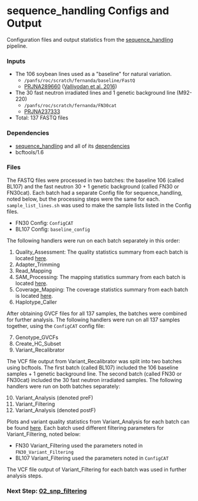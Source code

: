# sequence_handling Configs and Output
Configuration files and output statistics from the [sequence_handling](https://github.com/MorrellLAB/sequence_handling) pipeline.

### Inputs
- The 106 soybean lines used as a "baseline" for natural variation.
    - `/panfs/roc/scratch/fernanda/baseline/FastQ` 
    - [PRJNA289660](https://www.ncbi.nlm.nih.gov/bioproject/PRJNA289660) ([Valliyodan et al. 2016](https://www.nature.com/articles/srep23598))
- The 30 fast neutron irradiated lines and 1 genetic background line (M92-220)
    - `/panfs/roc/scratch/fernanda/FN30cat`
    - [PRJNA237333](https://www.ncbi.nlm.nih.gov/bioproject/PRJNA237333) 
- Total: 137 FASTQ files

### Dependencies
- [sequence_handling](https://github.com/MorrellLAB/sequence_handling) and all of its [dependencies](https://github.com/MorrellLab/sequence_handling/wiki/Dependencies)
- bcftools/1.6

### Files

The FASTQ files were processed in two batches: the baseline 106 (called BL107) and the fast neutron 30 + 1 genetic background (called FN30 or FN30cat). Each batch had a separate Config file for sequence_handling, noted below, but the processing steps were the same for each. `sample_list_lines.sh` was used to make the sample lists listed in the Config files.

- FN30 Config: `ConfigCAT`
- BL107 Config: `baseline_config`

The following handlers were run on each batch separately in this order:

1. Quality_Assessment: The quality statistics summary from each batch is located [here](https://github.com/MorrellLAB/Context_Variants_Soy/tree/master/01_sequence_handling/Quality_Assessment).
2. Adapter_Trimming
3. Read_Mapping
4. SAM_Processing: The mapping statistics summary from each batch is located [here](https://github.com/MorrellLAB/Context_Variants_Soy/tree/master/01_sequence_handling/SAM_Processing).
5. Coverage_Mapping: The coverage statistics summary from each batch is located [here](https://github.com/MorrellLAB/Context_Variants_Soy/tree/master/01_sequence_handling/Coverage_Mapping).
6. Haplotype_Caller

After obtaining GVCF files for all 137 samples, the batches were combined for further analysis. The following handlers were run on all 137 samples together, using the `ConfigCAT` config file:

7. Genotype_GVCFs
8. Create_HC_Subset
9. Variant_Recalibrator

The VCF file output from Variant_Recalibrator was split into two batches using bcftools. The first batch (called BL107) included the 106 baseline samples + 1 genetic background line. The second batch (called FN30 or FN30cat) included the 30 fast neutron irradiated samples. The following handlers were run on both batches separately:

10. Variant_Analysis (denoted preF)
11. Variant_Filtering
12. Variant_Analysis (denoted postF)

Plots and variant quality statistics from Variant_Analysis for each batch can be found [here](https://github.com/MorrellLAB/Context_Variants_Soy/tree/master/01_sequence_handling/Variant_Analysis). Each batch used different filtering parameters for Variant_Filtering, noted below:

- FN30 Variant_Filtering used the parameters noted in `FN30_Variant_Filtering`
- BL107 Variant_Filtering used the parameters noted in `ConfigCAT`

The VCF file output of Variant_Filtering for each batch was used in further analysis steps.

### Next Step: [02_snp_filtering](https://github.com/MorrellLAB/Context_Variants_Soy/tree/master/02_snp_filtering)
